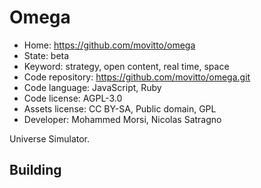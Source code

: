 # Omega

- Home: https://github.com/movitto/omega
- State: beta
- Keyword: strategy, open content, real time, space
- Code repository: https://github.com/movitto/omega.git
- Code language: JavaScript, Ruby
- Code license: AGPL-3.0
- Assets license: CC BY-SA, Public domain, GPL
- Developer: Mohammed Morsi, Nicolas Satragno

Universe Simulator.

## Building
